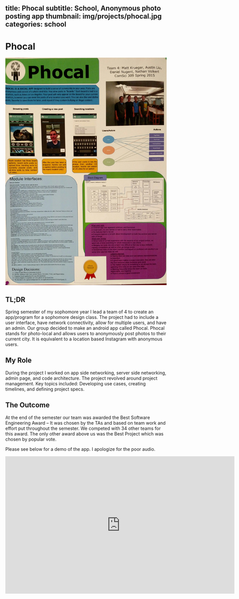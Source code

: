 title: Phocal
subtitle: School, Anonymous photo posting app
thumbnail: img/projects/phocal.jpg
categories: school
---
# Phocal

![poster](img/projects/phocal-poster.jpg)

## TL;DR
Spring semester of my sophomore year I lead a team of 4 to create an app/program for a sophomore design class. The project had to include a user interface, have network connectivity, allow for multiple users, and have an admin. Our group decided to make an android app called Phocal. Phocal stands for photo-local and allows users to anonymously post photos to their current city. It is equivalent to a location based Instagram with anonymous users.

## My Role
During the project I worked on app side networking, server side networking, admin page, and code architecture. The project revolved around project management. Key topics included: Developing use cases, creating timelines, and defining project specs.

## The Outcome
At the end of the semester our team was awarded the Best Software Engineering Award – It was chosen by the TAs and based on team work and effort put throughout the semester. We competed with 34 other teams for this award. The only other award above us was the Best Project which was chosen by popular vote.

Please see below for a demo of the app. I apologize for the poor audio.

<iframe width="716" height="430" src="https://www.youtube.com/embed/3MIchogv2os" frameborder="0" allowfullscreen></iframe>
